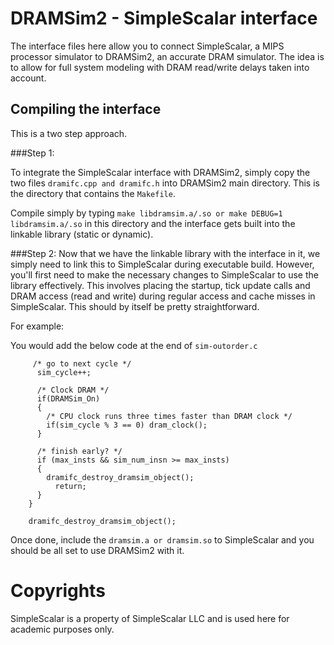 # DRAMSim2 - SimpleScalar interface

The interface files here allow you to connect SimpleScalar, a MIPS processor simulator to DRAMSim2, an accurate DRAM simulator.
The idea is to allow for full system modeling with DRAM read/write delays taken into account.

## Compiling the interface
This is a two step approach.

###Step 1:

To integrate the SimpleScalar interface with DRAMSim2, simply copy the two files ```dramifc.cpp and dramifc.h``` into DRAMSim2 main directory. This is the directory that contains the ```Makefile```.

Compile simply by typing ```make libdramsim.a/.so or make DEBUG=1 libdramsim.a/.so``` in this directory and the interface gets built into the linkable library (static or dynamic).

###Step 2:
Now that we have the linkable library with the interface in it, we simply need to link this to SimpleScalar during executable build. However, you'll first need to make the necessary changes to SimpleScalar to use the library effectively. This involves placing the startup, tick update calls and DRAM access (read and write) during regular access and cache misses in SimpleScalar. This should by itself be pretty straightforward.

For example:

You would add the below code at the end of ```sim-outorder.c```
```
     /* go to next cycle */
      sim_cycle++;
 
      /* Clock DRAM */
      if(DRAMSim_On)
      {
        /* CPU clock runs three times faster than DRAM clock */
        if(sim_cycle % 3 == 0) dram_clock();
      }

      /* finish early? */
      if (max_insts && sim_num_insn >= max_insts)
      {
        dramifc_destroy_dramsim_object();
	      return;
      }
    }

    dramifc_destroy_dramsim_object();
```
Once done, include the ```dramsim.a or dramsim.so``` to SimpleScalar and you should be all set to use DRAMSim2 with it.


# Copyrights

SimpleScalar is a property of SimpleScalar LLC and is used here for academic purposes only.
